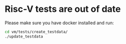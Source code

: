 # Risc-V tests are out of date

Please make sure you have docker installed and run:

```bash
cd vm/tests/create_testdata/
./update_testdata
```
